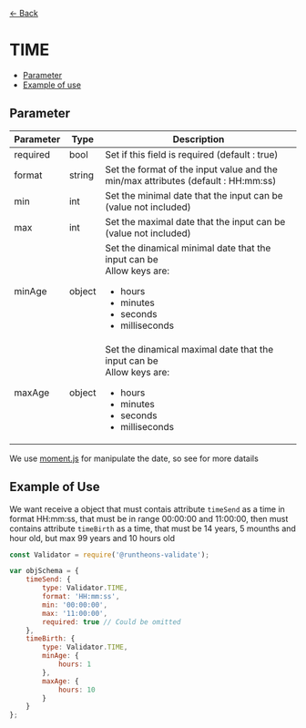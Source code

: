 [<- Back](https://github.com/iamousseni/runtheons-validate#type)

# TIME

- [Parameter](https://github.com/iamousseni/runtheons-validate/blob/tree/master/doc/time.md#parameter)
- [Example of use](https://github.com/iamousseni/runtheons-validate/blob/tree/master/doc/time.md#example-of-use)

## Parameter

| Parameter | Type   | Description                                                                                                                                           |
| --------- | ------ | ----------------------------------------------------------------------------------------------------------------------------------------------------- |
| required  | bool   | Set if this field is required (default : true)                                                                                                        |
| format    | string | Set the format of the input value and the min/max attributes (default : HH:mm:ss)                                                                     |
| min       | int    | Set the minimal date that the input can be (value not included)                                                                                       |
| max       | int    | Set the maximal date that the input can be (value not included)                                                                                       |
| minAge    | object | Set the dinamical minimal date that the input can be <br>Allow keys are: <ul><li>hours</li><li>minutes</li><li>seconds</li><li>milliseconds</li></ul> |
| maxAge    | object | Set the dinamical maximal date that the input can be <br>Allow keys are: <ul><li>hours</li><li>minutes</li><li>seconds</li><li>milliseconds</li></ul> |

We use [moment.js](https://momentjs.com/docs/#/manipulating/ 'moment.js') for manipulate the date, so see for more datails

## Example of Use

We want receive a object that must contais attribute `timeSend` as a time in format HH:mm:ss, that must be in range 00:00:00 and 11:00:00, then must contains attribute `timeBirth` as a time, that must be 14 years, 5 mounths and hour old, but max 99 years and 10 hours old

```javascript
const Validator = require('@runtheons-validate');

var objSchema = {
	timeSend: {
		type: Validator.TIME,
		format: 'HH:mm:ss',
		min: '00:00:00',
		max: '11:00:00',
		required: true // Could be omitted
	},
	timeBirth: {
		type: Validator.TIME,
		minAge: {
			hours: 1
		},
		maxAge: {
			hours: 10
		}
	}
};
```

